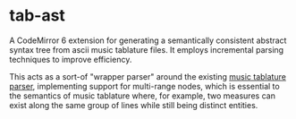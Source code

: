 # tab-ast
A CodeMirror 6 extension for generating a semantically consistent abstract syntax tree from ascii music tablature files. It employs incremental parsing techniques to improve efficiency.

This acts as a sort-of "wrapper parser" around the existing [music tablature parser](https://github.com/tab-edit/parser-tablature), implementing support for multi-range nodes, which is essential to the semantics of music tablature where, for example, two measures can exist along the same group of lines while still being distinct entities.